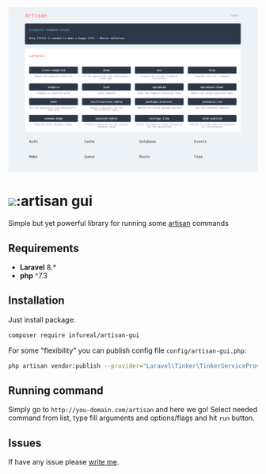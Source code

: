 <img src="https://raw.githubusercontent.com/inFureal/git-images/main/artisan-gui.png" style="max-width: 100%" />

# <a href="https://laravel.com" target="_blank"><img src="https://laravel.com/img/logotype.min.svg" width="100"></a>:artisan gui
Simple but yet powerful library for running some [artisan](https://laravel.com/docs/8.x/artisan) commands

## Requirements 
- **Laravel** 8.*
- **php** ^7.3

## Installation
Just install package:
```bash
composer require infureal/artisan-gui
```

For some "flexibility" you can publish config file `config/artisan-gui.php`:
```bash
php artisan vendor:publish --provider="Laravel\Tinker\TinkerServiceProvider"
```

## Running command
Simply go to `http://you-domain.com/artisan` and here we go! 
Select needed command from list, type fill arguments and options/flags and hit `run` button.

## Issues
If have any issue please [write me](https://github.com/inFureal/artisan-gui/issues).